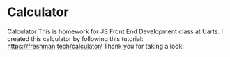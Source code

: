# Calculator
Calculator
This is homework for JS Front End Development class at Uarts. I created this calculator by following this tutorial: https://freshman.tech/calculator/
Thank you for taking a look!
